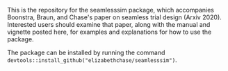 This is the repository for the seamlesssim package, which accompanies Boonstra, Braun, and Chase's paper on seamless trial design (Arxiv 2020). Interested users should examine that paper, along with the manual and vignette posted here, for examples and explanations for how to use the package. 

The package can be installed by running the command `devtools::install_github("elizabethchase/seamlesssim")`.

